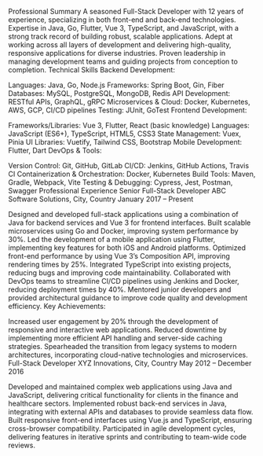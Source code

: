 Professional Summary
A seasoned Full-Stack Developer with 12 years of experience, specializing in both front-end and back-end technologies. Expertise in Java, Go, Flutter, Vue 3, TypeScript, and JavaScript, with a strong track record of building robust, scalable applications. Adept at working across all layers of development and delivering high-quality, responsive applications for diverse industries. Proven leadership in managing development teams and guiding projects from conception to completion.
Technical Skills
Backend Development:

Languages: Java, Go, Node.js
Frameworks: Spring Boot, Gin, Fiber
Databases: MySQL, PostgreSQL, MongoDB, Redis
API Development: RESTful APIs, GraphQL, gRPC
Microservices & Cloud: Docker, Kubernetes, AWS, GCP, CI/CD pipelines
Testing: JUnit, GoTest
Frontend Development:

Frameworks/Libraries: Vue 3, Flutter, React (basic knowledge)
Languages: JavaScript (ES6+), TypeScript, HTML5, CSS3
State Management: Vuex, Pinia
UI Libraries: Vuetify, Tailwind CSS, Bootstrap
Mobile Development: Flutter, Dart
DevOps & Tools:

Version Control: Git, GitHub, GitLab
CI/CD: Jenkins, GitHub Actions, Travis CI
Containerization & Orchestration: Docker, Kubernetes
Build Tools: Maven, Gradle, Webpack, Vite
Testing & Debugging: Cypress, Jest, Postman, Swagger
Professional Experience
Senior Full-Stack Developer
ABC Software Solutions, City, Country
January 2017 – Present

Designed and developed full-stack applications using a combination of Java for backend services and Vue 3 for frontend interfaces.
Built scalable microservices using Go and Docker, improving system performance by 30%.
Led the development of a mobile application using Flutter, implementing key features for both iOS and Android platforms.
Optimized front-end performance by using Vue 3’s Composition API, improving rendering times by 25%.
Integrated TypeScript into existing projects, reducing bugs and improving code maintainability.
Collaborated with DevOps teams to streamline CI/CD pipelines using Jenkins and Docker, reducing deployment times by 40%.
Mentored junior developers and provided architectural guidance to improve code quality and development efficiency.
Key Achievements:

Increased user engagement by 20% through the development of responsive and interactive web applications.
Reduced downtime by implementing more efficient API handling and server-side caching strategies.
Spearheaded the transition from legacy systems to modern architectures, incorporating cloud-native technologies and microservices.
Full-Stack Developer
XYZ Innovations, City, Country
May 2012 – December 2016

Developed and maintained complex web applications using Java and JavaScript, delivering critical functionality for clients in the finance and healthcare sectors.
Implemented robust back-end services in Java, integrating with external APIs and databases to provide seamless data flow.
Built responsive front-end interfaces using Vue.js and TypeScript, ensuring cross-browser compatibility.
Participated in agile development cycles, delivering features in iterative sprints and contributing to team-wide code reviews.
